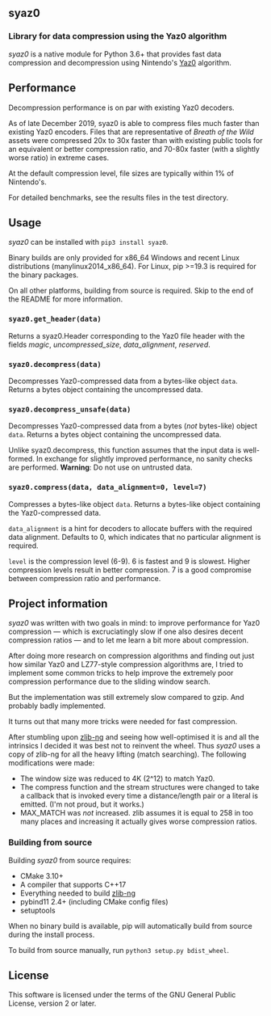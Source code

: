 ## syaz0

### Library for data compression using the Yaz0 algorithm

*syaz0* is a native module for Python 3.6+ that provides fast data compression and decompression using Nintendo's [Yaz0](https://zeldamods.org/wiki/Yaz0) algorithm.

## Performance

Decompression performance is on par with existing Yaz0 decoders.

As of late December 2019, syaz0 is able to compress files much faster than existing Yaz0 encoders. Files that are representative of *Breath of the Wild* assets were compressed 20x to 30x faster than with existing public tools for an equivalent or better compression ratio, and 70-80x faster (with a slightly worse ratio) in extreme cases.

At the default compression level, file sizes are typically within 1% of Nintendo's.

For detailed benchmarks, see the results files in the test directory.

## Usage

*syaz0* can be installed with `pip3 install syaz0`.

Binary builds are only provided for x86_64 Windows and recent Linux distributions (manylinux2014_x86_64). For Linux, pip >=19.3 is required for the binary packages.

On all other platforms, building from source is required. Skip to the end of the README for more information.

### `syaz0.get_header(data)`

Returns a syaz0.Header corresponding to the Yaz0 file header with the fields *magic*, *uncompressed_size*, *data_alignment*, *reserved*.

### `syaz0.decompress(data)`

Decompresses Yaz0-compressed data from a bytes-like object `data`. Returns a bytes object containing the uncompressed data.

### `syaz0.decompress_unsafe(data)`

Decompresses Yaz0-compressed data from a bytes (*not* bytes-like) object `data`. Returns a bytes object containing the uncompressed data.

Unlike syaz0.decompress, this function assumes that the input data is well-formed. In exchange for slightly improved performance, no sanity checks are performed. **Warning**: Do not use on untrusted data.

### `syaz0.compress(data, data_alignment=0, level=7)`

Compresses a bytes-like object `data`. Returns a bytes-like object containing the Yaz0-compressed data.

`data_alignment` is a hint for decoders to allocate buffers with the required data alignment. Defaults to 0, which indicates that no particular alignment is required.

`level` is the compression level (6-9). 6 is fastest and 9 is slowest. Higher compression levels result in better compression. 7 is a good compromise between compression ratio and performance.

## Project information

*syaz0* was written with two goals in mind: to improve performance for Yaz0 compression — which is excruciatingly slow if one also desires decent compression ratios — and to let me learn a bit more about compression.

After doing more research on compression algorithms and finding out
just how similar Yaz0 and LZ77-style compression algorithms are,
I tried to implement some common tricks to help improve the extremely
poor compression performance due to the sliding window search.

But the implementation was still extremely slow compared to gzip. And probably badly implemented.

It turns out that many more tricks were needed for fast compression.

After stumbling upon [zlib-ng](https://github.com/zlib-ng/zlib-ng) and seeing how well-optimised it is
and all the intrinsics I decided it was best not to reinvent the wheel.
Thus *syaz0* uses a copy of zlib-ng for all the heavy lifting (match searching). The following modifications were made:

* The window size was reduced to 4K (2^12) to match Yaz0.
* The compress function and the stream structures were changed to take
  a callback that is invoked every time a distance/length pair or a
  literal is emitted. (I'm not proud, but it works.)
* MAX_MATCH was *not* increased. zlib assumes it is equal to 258 in
  too many places and increasing it actually gives worse compression ratios.

### Building from source

Building *syaz0* from source requires:

* CMake 3.10+
* A compiler that supports C++17
* Everything needed to build [zlib-ng](https://github.com/zlib-ng/zlib-ng)
* pybind11 2.4+ (including CMake config files)
* setuptools

When no binary build is available, pip will automatically build from source during the install process.

To build from source manually, run `python3 setup.py bdist_wheel`.

## License

This software is licensed under the terms of the GNU General Public License, version 2 or later.

